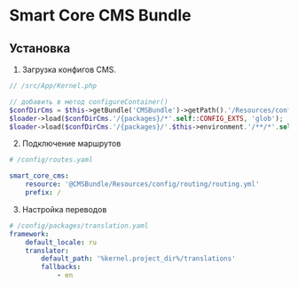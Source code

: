 Smart Core CMS Bundle
=====================


Установка
---------

1. Загрузка конфигов CMS.
 
```php
// /src/App/Kernel.php

// добавить в метод configureContainer()
$confDirCms = $this->getBundle('CMSBundle')->getPath().'/Resources/config';
$loader->load($confDirCms.'/{packages}/*'.self::CONFIG_EXTS, 'glob');
$loader->load($confDirCms.'/{packages}/'.$this->environment.'/**/*'.self::CONFIG_EXTS, 'glob');
```

2. Подключение маршрутов

```yaml
# /config/routes.yaml

smart_core_cms:
    resource: '@CMSBundle/Resources/config/routing/routing.yml'
    prefix: /
```

3. Настройка переводов
```yaml
# /config/packages/translation.yaml
framework:
    default_locale: ru
    translator:
        default_path: '%kernel.project_dir%/translations'
        fallbacks:
            - en
```
